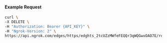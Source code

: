 <!-- Code generated for API Clients. DO NOT EDIT. -->

#### Example Request

```bash
curl \
-X DELETE \
-H "Authorization: Bearer {API_KEY}" \
-H "Ngrok-Version: 2" \
https://api.ngrok.com/edges/https/edghts_2tcUZzMWfeFEQQr3qWQGwxOAO7E/routes/edghtsrt_2tcUa13P9tsfxr6gy1Zkfk1a0t2/oidc
```

